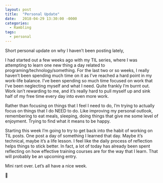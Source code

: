 ```yaml
---
layout: post
title:  "Personal Update"
date:   2018-04-29 13:30:00 -0000
categories:
  - Rambling
tags:
  - personal
---
```

Short personal update on why I haven’t been posting lately,

I had started out a few weeks ago with my TIL series, where I was attempting to learn one new thing a day related to programing/technology/something. For the last two or so weeks, I really haven’t been spending much time on it as I’ve reached a hard point in my work-life balance. I’ve been spending so much time focused on work that I’ve been neglecting myself and what I need. Quite frankly I’m burnt out. Work isn’t rewarding to me, and it’s really hard to pull myself up and sink half of my free time every day into even more work.

Rather than focusing on things that I feel I need to do, I’m trying to actually focus on things that I do NEED to do. Like improving my personal outlook, remembering to eat meals, sleeping, doing things that give me some level of enjoyment. Trying to find what it means to be happy.

Starting this week I’m going to try to get back into the habit of working on TIL posts. One post a day of something I learned that day. Maybe it’s technical, maybe it’s a life lesson. I feel like the daily process of reflection helps things to stick better. In fact, a lot of today has already been spent reflecting on how effective training courses are for the way that I learn. That will probably be an upcoming entry.

Mini rant over. Let’s all have a nice week.

💚